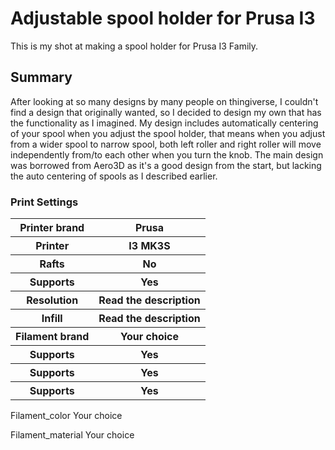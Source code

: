 # Adjustable spool holder for Prusa I3
This is my shot at making a spool holder for Prusa I3 Family.
## Summary
After looking at so many designs by many people on thingiverse, I couldn't find a design that originally wanted, so I decided to design my own that has the functionality as I imagined. My design includes automatically centering of your spool when you adjust the spool holder, that means when you adjust from a wider spool to narrow spool, both left roller and right roller will move independently from/to each other when you turn the knob. The main design was borrowed from Aero3D as it's a good design from the start, but lacking the auto centering of spools as I described earlier.
### Print Settings
<table>
  <tr>
    <th>Printer brand</th>
    <th>Prusa</th>
  </tr>
  <tr>
    <th>Printer</th>
    <th>I3 MK3S</th>
  </tr>
  <tr>
    <th>Rafts</th>
    <th>No</th>
  </tr>
  <tr>
    <th>Supports</th>
    <th>Yes</th>
  </tr>
  <tr>
    <th>Resolution</th>
    <th>Read the description</th>
  </tr>
  <tr>
    <th>Infill</th>
    <th>Read the description</th>
  </tr>
  <tr>
   <th>Filament brand</th>
   <th>Your choice</th>
  </tr>
   <tr>
    <th>Supports</th>
    <th>Yes</th>
  </tr>
  <tr>
    <th>Supports</th>
    <th>Yes</th>
  </tr>
  <tr>
   <th>Supports</th>
   <th>Yes</th>
  </tr>
</table>








Filament_color
Your choice

Filament_material
Your choice

